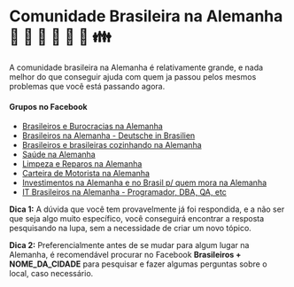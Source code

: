 # Comunidade Brasileira na Alemanha :woman: :man: :girl: :baby: :older_man: :older_woman: :family:

A comunidade brasileira na Alemanha é relativamente grande, e nada melhor do que conseguir ajuda com quem ja passou pelos mesmos problemas que você está passando agora.

#### Grupos no Facebook

- [Brasileiros e Burocracias na Alemanha](https://www.facebook.com/groups/781068901992059)
- [Brasileiros na Alemanha - Deutsche in Brasilien](https://www.facebook.com/groups/219955888186833/)
- [Brasileiros e brasileiras cozinhando na Alemanha](https://www.facebook.com/groups/139139559782080)
- [Saúde na Alemanha](https://www.facebook.com/groups/584705165010746)
- [Limpeza e Reparos na Alemanha](https://www.facebook.com/groups/1536863516631907)
- [Carteira de Motorista na Alemanha](https://www.facebook.com/groups/773323876121562)
- [Investimentos na Alemanha e no Brasil p/ quem mora na Alemanha](https://www.facebook.com/groups/1983667775252299)
- [IT Brasileiros na Alemanha - Programador, DBA, QA, etc](https://www.facebook.com/groups/198119120734675/)


**Dica 1:** A dúvida que você tem provavelmente já foi respondida, e a não ser que seja algo muito específico, você conseguirá encontrar a resposta pesquisando na lupa, sem a necessidade de criar um novo tópico.

**Dica 2:** Preferencialmente antes de se mudar para algum lugar na Alemanha, é recomendável procurar no Facebook **Brasileiros + NOME_DA_CIDADE** para pesquisar e fazer algumas perguntas sobre o local, caso necessário.